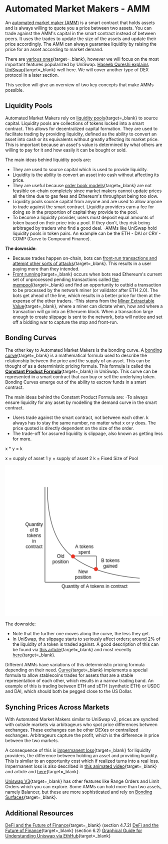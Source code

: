 # Automated Market Makers - AMM

An [automated market maker (AMM)](https://academy.binance.com/en/articles/what-is-an-automated-market-maker-amm) is a smart contract that holds assets and is always willing to quote you a price between two assets. You can trade against the AMM's capital in the smart contract instead of between peers. It uses the trades to update the size of the assets and update their price accordingly. The AMM can always guarantee liquidity by raising the price for an asset according to market demand.

There are [various ones](https://cipher.substack.com/p/an-introduction-to-automated-market){target=\_blank}, however we will focus on the most important features popularized by UniSwap. [Haseeb Qureshi explains UniSwap](https://medium.com/dragonfly-research/what-explains-the-rise-of-amms-7d008af1c399){target=\_blank} well here. We will cover another type of DEX protocol in a later section.

This section will give an overview of two key concepts that make AMMs possible.

## Liquidity Pools

Automated Market Makers rely on [liquidity pools](https://finematics.com/liquidity-pools-explained/){target=\_blank} to source capital. Liquidity pools are collections of tokens locked into a smart contract. This allows for decentralized capital formation. They are used to facilitate trading by providing liquidity, defined as the ability to convert an asset into cash or its equivalents without greatly affecting its market price. This is important because an asset's value is determined by what others are willing to pay for it and how easily it can be bought or sold.

The main ideas behind liquidity pools are:

- They are used to source capital which is used to provide liquidity.
- Liquidity is the ability to convert an asset into cash without affecting its price.
- They are useful because [order book models](https://www.investopedia.com/terms/o/order-book.asp){target=\_blank} are not feasible on-chain completely since market makers cannot update prices all the time due to gas fees and Ethereum's throughput being too slow.
- Liquidity pools source capital from anyone and are used to allow anyone to trade against the smart contract. Liquidity providers earn a fee for doing so in the proportion of capital they provide to the pool.
- To become a liquidity provider, users must deposit equal amounts of token based on their price into a pool. If they don't, they risk being arbitraged by traders who find a good deal.
  -AMMs like UniSwap hold liquidity pools in token pairs. An example can be the ETH - DAI or CRV - COMP (Curve to Compound Finance).

**The downside**:

- Because trades happen on-chain, bots can [front-run transactions and attempt other sorts of attacks](https://coinmarketcap.com/alexandria/glossary/front-running){target=\_blank}. This results in a user paying more than they intended.
- [Front running](https://www.youtube.com/watch?v=Wd0at2Pu6xY){target=\_blank} occurs when bots read Ethereum's current set of unprocessed pending transactions called [the mempool](https://www.blocknative.com/blog/mempool-intro){target=\_blank} and find an opportunity to outbid a transaction to be processed by the network miner (or validator after ETH 2.0). The bots get ahead of the line, which results in a better price for them at the expense of the other traders.
  -This stems from the [Miner Extractable Value](https://research.paradigm.xyz/MEV){target=\_blank}, where a miner can dictate when, how and where a transaction will go into an Etheruem block. When a transaction large enough to create slippage is sent to the network, bots will notice and set off a bidding war to capture the stop and front-run.

## Bonding Curves

The other key to Automated Market Makers is the bonding curve. A [bonding curve](https://yos.io/2018/11/10/bonding-curves/){target=\_blank} is a mathematical formula used to describe the relationship between the price and the supply of an asset. This can be thought of as a deterministic pricing formula. This formula is called the [**Constant Product Formula**](https://medium.com/bollinger-investment-group/constant-function-market-makers-defis-zero-to-one-innovation-968f77022159){target=\_blank} in UniSwap. This curve can be represented in a smart contract that can buy or sell the underlying token. Bonding Curves emerge out of the ability to escrow funds in a smart contract.

The main ideas behind the Constant Product Formula are:
-To always ensure liquidity for any asset by modelling the demand curve in the smart contract.

- Users trade against the smart contract, not between each other.
  k always has to stay the same number, no matter what x or y does. The price quoted is directly dependent on the size of the order.
- The trade-off for assured liquidity is slippage, also known as getting less for more.

x \* y = k

x = supply of asset 1
y = supply of asset 2
k = Fixed Size of Pool

![](/docs/img/S05/uniswap-market-graph.png)

The downside:

- Note that the further one moves along the curve, the less they get.
- In UniSwap, the slippage starts to seriously affect orders; around 2% of the liquidity of a token is traded against. A good description of this can be found via [this article](https://medium.com/scalar-capital/uniswap-a-unique-exchange-f4ef44f807bf){target=\_blank} and most recently [here](https://research.paradigm.xyz/amm-price-impact){target=\_blank}.

Different AMMs have variations of this deterministic pricing formula depending on their need. [Curve](https://curve.readthedocs.io/exchange-overview.html){target=\_blank} implements a special formula to allow stablecoins trades for assets that are a stable representation of each other, which results in a narrow trading band. An example of this is trading between ETH and sETH (synthetic ETH) or USDC and DAI, which should both be pegged close to the US Dollar.

## Synching Prices Across Markets

With Automated Market Makers similar to UniSwap v2, prices are synched with outside markets via arbitrageurs who spot price differences between exchanges. These exchanges can be other DEXes or centralized exchanges. Arbitrageurs capture the profit, which is the difference in price between the two markets.

A consequence of this is [impermanent loss](https://coinmarketcap.com/alexandria/glossary/impermanent-loss){target=\_blank} for liquidity providers, the difference between holding an asset and providing liquidity. This is similar to an opportunity cost which if realized turns into a real loss. Impermanent loss is also described in [this animated video](https://finematics.com/impermanent-loss-explained/){target=\_blank} and article and [here](https://academy.binance.com/en/articles/impermanent-loss-explained){target=\_blank}.

[Uniswap V3](https://finematics.com/uniswap-v3-explained/){target=\_blank} has other features like Range Orders and Limit Orders which you can explore. Some AMMs can hold more than two assets, namely Balancer, but these are more sophisticated and rely on [Bonding Surfaces](https://medium.com/balancer-protocol/bonding-surfaces-balancer-protocol-ff6d3d05d577){target=\_blank}.

## Additional Resources

[DeFi and the Future of Finance](https://poseidon01.ssrn.com/delivery.php?ID=468065099084001018003001097015123074002033009058089053073089097071090006069068127090056119012045118056006023019023064027115112050004033058059085029023094127080025065057006114025116096023021080002103109117106113005025070080109097094005091097004025&EXT=pdf&INDEX=TRUE){target=_blank} (section 4.7.2)
[DeFi and the Future of Finance](https://poseidon01.ssrn.com/delivery.php?ID=468065099084001018003001097015123074002033009058089053073089097071090006069068127090056119012045118056006023019023064027115112050004033058059085029023094127080025065057006114025116096023021080002103109117106113005025070080109097094005091097004025&EXT=pdf&INDEX=TRUE){target=_blank} (section 6.2)
[Graphical Guide for Understanding Uniswap via EthHub](https://docs.ethhub.io/guides/graphical-guide-for-understanding-uniswap/){target=\_blank}

